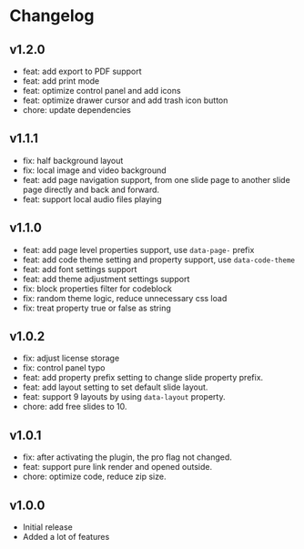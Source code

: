 # Changelog

## v1.2.0

- feat: add export to PDF support
- feat: add print mode
- feat: optimize control panel and add icons
- feat: optimize drawer cursor and add trash icon button
- chore: update dependencies

## v1.1.1

- fix: half background layout
- fix: local image and video background
- feat: add page navigation support, from one slide page to another slide page directly and back and forward.
- feat: support local audio files playing

## v1.1.0

- feat: add page level properties support, use `data-page-` prefix
- feat: add code theme setting and property support, use `data-code-theme`
- feat: add font settings support
- feat: add theme adjustment settings support
- fix: block properties filter for codeblock
- fix: random theme logic, reduce unnecessary css load
- fix: treat property true or false as string

## v1.0.2

- fix: adjust license storage
- fix: control panel typo
- feat: add property prefix setting to change slide property prefix.
- feat: add layout setting to set default slide layout.
- feat: support 9 layouts by using `data-layout` property.
- chore: add free slides to 10.

## v1.0.1

- fix: after activating the plugin, the pro flag not changed.
- feat: support pure link render and opened outside.
- chore: optimize code, reduce zip size.

## v1.0.0

- Initial release
- Added a lot of features
